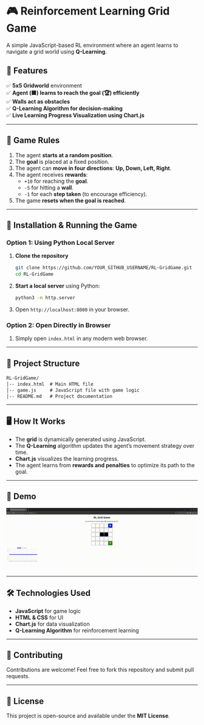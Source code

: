 # 🎮 Reinforcement Learning Grid Game

A simple JavaScript-based RL environment where an agent learns to navigate a grid world using **Q-Learning**.

## 🚀 Features
✅ **5x5 Gridworld** environment  
✅ **Agent (🟦) learns to reach the goal (🏆) efficiently**  
✅ **Walls act as obstacles**  
✅ **Q-Learning Algorithm for decision-making**  
✅ **Live Learning Progress Visualization using Chart.js**  

---

## 📜 Game Rules
1. The agent **starts at a random position**.  
2. The **goal** is placed at a fixed position.  
3. The agent can **move in four directions**: **Up, Down, Left, Right**.  
4. The agent receives **rewards**:  
   - `+10` for reaching the **goal**.  
   - `-5` for hitting a **wall**.  
   - `-1` for each **step taken** (to encourage efficiency).  
5. The game **resets when the goal is reached**.  

---

## 🔧 Installation & Running the Game

### **Option 1: Using Python Local Server**
1. **Clone the repository**  
   ```bash
   git clone https://github.com/YOUR_GITHUB_USERNAME/RL-GridGame.git
   cd RL-GridGame
   ```
2. **Start a local server** using Python:  
   ```bash
   python3 -m http.server
   ```
3. Open `http://localhost:8000` in your browser.

### **Option 2: Open Directly in Browser**
1. Simply open `index.html` in any modern web browser.

---

## 📂 Project Structure
```
RL-GridGame/
│-- index.html  # Main HTML file
│-- game.js     # JavaScript file with game logic
│-- README.md   # Project documentation
```

---

## 🖥️ How It Works
- The **grid** is dynamically generated using JavaScript.
- The **Q-Learning** algorithm updates the agent’s movement strategy over time.
- **Chart.js** visualizes the learning progress.
- The agent learns from **rewards and penalties** to optimize its path to the goal.

---

## 📸 Demo
![Game Demo](game_demo.gif)

---

## 🛠️ Technologies Used
- **JavaScript** for game logic
- **HTML & CSS** for UI
- **Chart.js** for data visualization
- **Q-Learning Algorithm** for reinforcement learning

---

## 🤝 Contributing
Contributions are welcome! Feel free to fork this repository and submit pull requests.

---

## 📜 License
This project is open-source and available under the **MIT License**.

